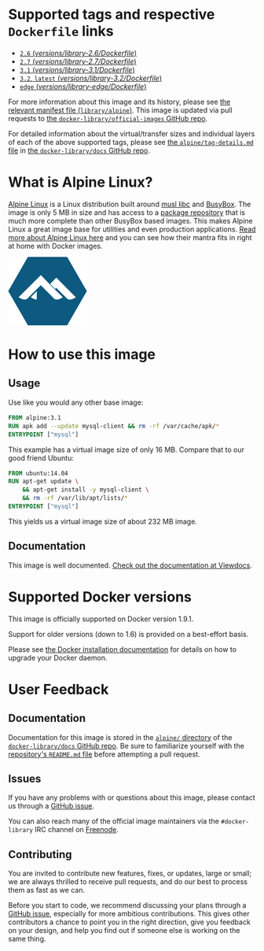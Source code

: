 # Supported tags and respective `Dockerfile` links

-	[`2.6` (*versions/library-2.6/Dockerfile*)](https://github.com/gliderlabs/docker-alpine/blob/f27ced81798c73df17a55183da25fd23c7708483/versions/library-2.6/Dockerfile)
-	[`2.7` (*versions/library-2.7/Dockerfile*)](https://github.com/gliderlabs/docker-alpine/blob/1196c49608d4e9778ea5e883d794cec2f50f326e/versions/library-2.7/Dockerfile)
-	[`3.1` (*versions/library-3.1/Dockerfile*)](https://github.com/gliderlabs/docker-alpine/blob/a3885a61b55a6f15835e5bbb7612f239776902a9/versions/library-3.1/Dockerfile)
-	[`3.2`, `latest` (*versions/library-3.2/Dockerfile*)](https://github.com/gliderlabs/docker-alpine/blob/b0549af94764986cec43e5f8ccb3458b425f535f/versions/library-3.2/Dockerfile)
-	[`edge` (*versions/library-edge/Dockerfile*)](https://github.com/gliderlabs/docker-alpine/blob/da7426c081baa48b4c610d699541acd310371b29/versions/library-edge/Dockerfile)

For more information about this image and its history, please see [the relevant manifest file (`library/alpine`)](https://github.com/docker-library/official-images/blob/master/library/alpine). This image is updated via pull requests to [the `docker-library/official-images` GitHub repo](https://github.com/docker-library/official-images).

For detailed information about the virtual/transfer sizes and individual layers of each of the above supported tags, please see [the `alpine/tag-details.md` file](https://github.com/docker-library/docs/blob/master/alpine/tag-details.md) in [the `docker-library/docs` GitHub repo](https://github.com/docker-library/docs).

# What is Alpine Linux?

[Alpine Linux](http://alpinelinux.org/) is a Linux distribution built around [musl libc](http://www.musl-libc.org/) and [BusyBox](http://www.busybox.net/). The image is only 5 MB in size and has access to a [package repository](http://forum.alpinelinux.org/packages) that is much more complete than other BusyBox based images. This makes Alpine Linux a great image base for utilities and even production applications. [Read more about Alpine Linux here](https://www.alpinelinux.org/about/) and you can see how their mantra fits in right at home with Docker images.

![logo](https://raw.githubusercontent.com/docker-library/docs/master/alpine/logo.png)

# How to use this image

## Usage

Use like you would any other base image:

```dockerfile
FROM alpine:3.1
RUN apk add --update mysql-client && rm -rf /var/cache/apk/*
ENTRYPOINT ["mysql"]
```

This example has a virtual image size of only 16 MB. Compare that to our good friend Ubuntu:

```dockerfile
FROM ubuntu:14.04
RUN apt-get update \
    && apt-get install -y mysql-client \
    && rm -rf /var/lib/apt/lists/*
ENTRYPOINT ["mysql"]
```

This yields us a virtual image size of about 232 MB image.

## Documentation

This image is well documented. [Check out the documentation at Viewdocs](http://gliderlabs.viewdocs.io/docker-alpine).

# Supported Docker versions

This image is officially supported on Docker version 1.9.1.

Support for older versions (down to 1.6) is provided on a best-effort basis.

Please see [the Docker installation documentation](https://docs.docker.com/installation/) for details on how to upgrade your Docker daemon.

# User Feedback

## Documentation

Documentation for this image is stored in the [`alpine/` directory](https://github.com/docker-library/docs/tree/master/alpine) of the [`docker-library/docs` GitHub repo](https://github.com/docker-library/docs). Be sure to familiarize yourself with the [repository's `README.md` file](https://github.com/docker-library/docs/blob/master/README.md) before attempting a pull request.

## Issues

If you have any problems with or questions about this image, please contact us through a [GitHub issue](https://github.com/gliderlabs/docker-alpine/issues).

You can also reach many of the official image maintainers via the `#docker-library` IRC channel on [Freenode](https://freenode.net).

## Contributing

You are invited to contribute new features, fixes, or updates, large or small; we are always thrilled to receive pull requests, and do our best to process them as fast as we can.

Before you start to code, we recommend discussing your plans through a [GitHub issue](https://github.com/gliderlabs/docker-alpine/issues), especially for more ambitious contributions. This gives other contributors a chance to point you in the right direction, give you feedback on your design, and help you find out if someone else is working on the same thing.
